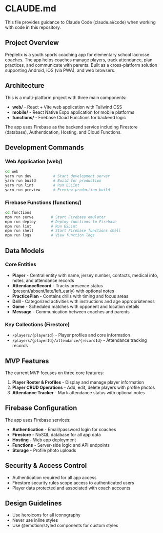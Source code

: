 # CLAUDE.md

This file provides guidance to Claude Code (claude.ai/code) when working with code in this repository.

## Project Overview

Prepletix is a youth sports coaching app for elementary school lacrosse coaches. The app helps coaches manage players, track attendance, plan practices, and communicate with parents. Built as a cross-platform solution supporting Android, iOS (via PWA), and web browsers.

## Architecture

This is a multi-platform project with three main components:

- **web/** - React + Vite web application with Tailwind CSS
- **mobile/** - React Native Expo application for mobile platforms
- **functions/** - Firebase Cloud Functions for backend logic

The app uses Firebase as the backend service including Firestore (database), Authentication, Hosting, and Cloud Functions.

## Development Commands

### Web Application (web/)

```bash
cd web
yarn run dev          # Start development server
yarn run build        # Build for production
yarn run lint         # Run ESLint
yarn run preview      # Preview production build
```

### Firebase Functions (functions/)

```bash
cd functions
npm run serve        # Start Firebase emulator
npm run deploy       # Deploy functions to Firebase
npm run lint         # Run ESLint
npm run shell        # Start Firebase functions shell
npm run logs         # View function logs
```

## Data Models

### Core Entities

- **Player** - Central entity with name, jersey number, contacts, medical info, notes, and attendance records
- **AttendanceRecord** - Tracks presence status (present/absent/late/left_early) with optional notes
- **PracticePlan** - Contains drills with timing and focus areas
- **Drill** - Categorized activities with instructions and age appropriateness
- **Game** - Scheduled matches with opponent and location details
- **Message** - Communication between coaches and parents

### Key Collections (Firestore)

- `/players/{playerId}` - Player profiles and core information
- `/players/{playerId}/attendance/{recordId}` - Attendance tracking records

## MVP Features

The current MVP focuses on three core features:

1. **Player Roster & Profiles** - Display and manage player information
2. **Player CRUD Operations** - Add, edit, delete players with profile photos
3. **Attendance Tracker** - Mark attendance status with optional notes

## Firebase Configuration

The app uses Firebase services:

- **Authentication** - Email/password login for coaches
- **Firestore** - NoSQL database for all app data
- **Hosting** - Web app deployment
- **Functions** - Server-side logic and API endpoints
- **Storage** - Profile photo uploads

## Security & Access Control

- Authentication required for all app access
- Firestore security rules scope access to authenticated users
- Player data protected and associated with coach accounts

## Design Guidelines

- Use heroicons for all iconography
- Never use inline styles
- Use @emotion/styled components for custom styles